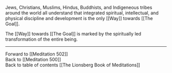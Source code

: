Jews, Christians, Muslims, Hindus, Buddhists, and Indigeneous tribes around the world all understand that integrated spiritual, intellectual, and physical discipline and development is the only [[Way]] towards [[The Goal]]. 

The [[Way]] towards [[The Goal]] is marked by the spiritually led transformation of the entire being. 

___

Forward to [[Meditation 502]]  
Back to [[Meditation 500]]  
Back to table of contents [[The Lionsberg Book of Meditations]]  